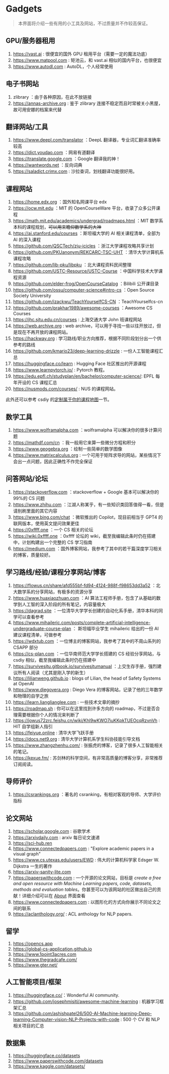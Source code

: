 # Gadgets

> 本界面将介绍一些有用的小工具及网站，不过质量并不作较高保证。

## GPU/服务器租用

1. <https://vast.ai> : 很便宜的国外 GPU 租用平台（需要一定的魔法功底）
2. <https://www.matpool.com> : 矩池云，和 vast.ai 相似的国内平台，也很便宜
3. <https://www.autodl.com> : AutoDL，个人经常使用

## 电子书网站

1. zlibrary ：由于各种原因，在此不放链接
2. <https://annas-archive.org> : 鉴于 zlibrary 连接不稳定而且时常被关小黑屋，故可用安娜的档案来代替

## 翻译网站/工具

1. <https://www.deepl.com/translator> ：DeepL 翻译器，专业词汇翻译准确率较高
2. <https://dict.youdao.com> ：网易有道翻译
3. <https://translate.google.com> ：Google 翻译我的神！
4. <https://wantwords.net> ：反向词典
5. <https://saladict.crimx.com> : 沙拉查词，划线翻译功能很好用。

## 课程网站

1. <https://home.edx.org> ：国外知名网课平台 edx
2. <https://ocw.mit.edu> ：MIT 的 OpenCourseWare 平台，收录了众多公开课程
3. <https://math.mit.edu/academics/undergrad/roadmaps.html> ：MIT 数学系本科的课程规划，<del>可以用来瞻仰数学系的大神</del>
4. <https://ai.stanford.edu/courses> ：斯坦福大学的 AI 相关课程清单，全部为 AI 的深入课程
5. <https://github.com/QSCTech/zju-icicles> ：浙江大学课程攻略共享计划
6. <https://github.com/PKUanonym/REKCARC-TSC-UHT> ：清华大学计算机系课程攻略
7. <https://github.com/lib-pku/libpku> ：北大课程资料民间整理
8. <https://github.com/USTC-Resource/USTC-Course> ：中国科学技术大学课程资源
9. <https://github.com/elder-frog/OpenCourseCatalog> ：Bilibili 公开课目录
10. <https://github.com/ossu/computer-science#intro-cs> ：Open Source Society University
11. <https://github.com/izackwu/TeachYourselfCS-CN> ：TeachYourselfcs-cn
12. <https://github.com/prakhar1989/awesome-courses> ：Awesome CS Courses
13. <https://jhc.sjtu.edu.cn/courses> : 上海交通大学 John 班课程网站
14. <https://web.archive.org> : web archive，可以用于寻找一些以往开放过，但是现在不再开放的课程网站。
15. <https://hackway.org> : 学习路线/职业方向推荐，根据不同阶段划分出一个供参考的路线
16. <https://github.com/kmario23/deep-learning-drizzle> : 一份人工智能课程汇总
17. <https://huggingface.co/learn> : Hugging Face 社区推出的开源课程
18. <https://www.learnpytorch.io/> : Pytorch 教程。
19. <https://edu.epfl.ch/studyplan/en/bachelor/computer-science/>: EPFL 每年开设的 CS 课程汇总
20. <https://nusmods.com/courses/> : NUS 的课程网站。

此外还可以参考 csdiy 的[定制属于你的课程地图](https://csdiy.wiki/CS%E5%AD%A6%E4%B9%A0%E8%A7%84%E5%88%92/)一节。

## 数学工具

1. <https://www.wolframalpha.com> ：wolframalpha 可以解决你的很多计算问题
2. <https://mathdf.com/cn> ：我一般用它来算一些微分方程和积分
3. <https://www.geogebra.org> ：绘制一些简单的数学图像
4. <https://www.matrixcalculus.org> : 一个可用于矩阵求导的网站，某些情况下会出一点问题，因此正确性不作完全保证

## 问答网站/论坛

1. <https://stackoverflow.com> ：stackoverflow + Google 基本可以解决你的 99%的 CS 问题
2. <https://www.zhihu.com> ：江湖人称某乎，有一些知识类回答值得一看，但是请别刷里面的其它内容
3. <https://www.bing.com/chat> ：微软推出的 Copilot，现目前相当于 GPT4 的联网版本，使用英文提问效果更佳
4. <https://0xffff.one> ：一个 CS 相关的论坛
5. <https://wiki.0xffff.one> ：0xffff 论坛的 wiki，截至我编辑此条时仍在搭建中，计划构建出一个完整的 CS 学习指南
6. <https://medium.com> ：国外博客网站，我参考了其中的若干篇深度学习相关的博客，质量较好。

## 学习路线/经验/课程分享网站/博客

1. <https://flowus.cn/share/afd555bf-fd94-4124-988f-f98653dd3a52> ：北大数学系的分享网站，有极多的资源分享
2. <https://www.huaxiaozhuan.com> ：AI 算法工程师手册，包含了从基础的数学到人工智的深入阶段的所有笔记，内容量极大
3. <https://dagrad.site> ：一位清华大学学长创建的自动化系手册，清华本科的同学可以查看参考
4. <https://www.mihaileric.com/posts/complete-artificial-intelligence-undergraduate-course-plan> ： 斯坦福毕业学生 mihaileric 给出的一份 AI 建议课程清单，可做参考
5. <https://wdxtub.com> ：一位博主的博客网站，我参考了其中的不周山系列的 CSAPP 部分
6. <https://cs-plan.com> ：一位华南师范大学学长搭建的 CS 经验分享网站，与 csdiy 相似，截至我编辑此条时仍在搭建中
7. <https://survivesjtu.gitbook.io/survivesjtumanual> ：上交生存手册，强烈建议所有人阅读（尤其是刚入学的新生）
8. <https://lilianweng.github.io> : blogs of Lilian, the head of Safety Systems at OpenAI
9. <https://www.diegovera.org> : Diego Vera 的博客网站，记录了他的三年数学和物理的自学之旅
10. <https://learn.lianglianglee.com> : 一些技术文章的摘抄
11. <https://roadmap.sh> : 你可以在这里找到许多方向的 roadmap，不过是否合理需要根据你个人的情况来判断了
12. <https://jowus72zrc.feishu.cn/wiki/Khl9wKWO7iuKKpkTUEOcqRzvnVh> : HIT 自学组新人指引
13. <https://feiyue.online> : 清华大学飞跃手册
14. <https://docs.net9.org> : 清华大学计算机系学生科协技能引导文档
15. <https://www.zhangzhenhu.com/> : 张振虎的博客，记录了很多人工智能相关的笔记。
16. <https://kexue.fm/> : 苏剑林的科学空间，有非常高质量的博客分享，非常推荐订阅阅读。

## 导师评价

1. <https://csrankings.org> ：著名的 csranking，有相对客观的导师、大学评价指标

## 论文网站

1. <https://scholar.google.com> : 谷歌学术
2. <https://arxivdaily.com> : arxiv 每日论文速递
3. <https://sci-hub.ren>
4. <https://www.connectedpapers.com> : "Explore academic papers in a visual graph"
5. <https://www.cs.utexas.edu/users/EWD> : 伟大的计算机科学家 Edsger W. Dijkstra 一生的著作
6. <https://arxiv-sanity-lite.com>
7. <https://paperswithcode.com> : 一个开源的论文网站，目标是 *create a free and open resource with Machine Learning papers, code, datasets, methods and evaluation tables*。你甚至可以为该网站的社区做出自己的贡献！详细介绍可以在 [About](https://paperswithcode.com/about) 界面查看
8. <https://www.connectedpapers.com> : 以图形化的方式向你展示不同论文之间的联系
9. <https://aclanthology.org/> : ACL anthology for NLP papers.

## 留学

1. <https://opencs.app>
2. <https://global-cs-application.github.io>
3. <https://www.1point3acres.com>
4. <https://www.thegradcafe.com/>
5. <https://www.gter.net/>

## 人工智能项目/框架

1. <https://huggingface.co/>：Wonderful AI community.
2. <https://github.com/josephmisiti/awesome-machine-learning> : 机器学习框架汇总
3. <https://github.com/ashishpatel26/500-AI-Machine-learning-Deep-learning-Computer-vision-NLP-Projects-with-code> : 500 个 CV 和 NLP 相关项目的汇总

## 数据集

1. <https://huggingface.co/datasets>
2. <https://www.paperswithcode.com/datasets>
3. <https://www.kaggle.com/datasets/>
